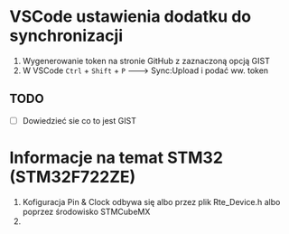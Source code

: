 # VSCode ustawienia dodatku do synchronizacji
1. Wygenerowanie token na stronie GitHub z zaznaczoną opcją GIST
2. W VSCode `Ctrl` + `Shift` + `P` ---> Sync:Upload i podać ww. token

## TODO
- [ ] Dowiedzieć sie co to jest GIST 

# Informacje na temat STM32 (STM32F722ZE)
1. Kofiguracja Pin & Clock odbywa się albo przez plik Rte_Device.h albo poprzez środowisko STMCubeMX
2. 